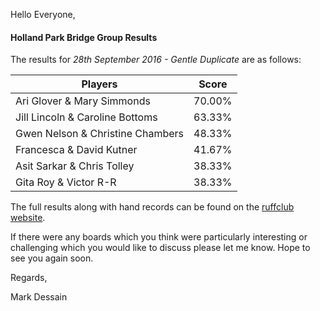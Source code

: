 
Hello Everyone,

#### Holland Park Bridge Group Results

The results for _28th September 2016 - Gentle Duplicate_ are as follows:

|Players                         | Score  | 	
|--------------------------------|--------|
|Ari Glover & Mary Simmonds|70.00%|
|Jill Lincoln & Caroline Bottoms|63.33%|
|Gwen Nelson & Christine Chambers|48.33%|
|Francesca & David Kutner|41.67%|
|Asit Sarkar & Chris Tolley|38.33%|
|Gita Roy & Victor R-R|38.33%|

The full results along with hand records can be found on the [ruffclub website](http://www.bridgewebs.com/cgi-bin/bwoi/bw.cgi?pid=display_rank&event=20160928_1&club=ruffclub).

If there were any boards which you think were particularly interesting or challenging which you would like to discuss please let me know. Hope to see you again soon.

Regards,

Mark Dessain
